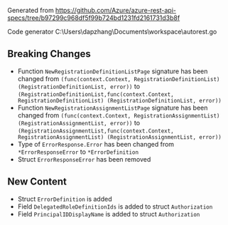 
Generated from https://github.com/Azure/azure-rest-api-specs/tree/b97299c968df5f99b724bd1231fd2161731d3b8f

Code generator C:\Users\dapzhang\Documents\workspace\autorest.go

## Breaking Changes

- Function `NewRegistrationDefinitionListPage` signature has been changed from `(func(context.Context, RegistrationDefinitionList) (RegistrationDefinitionList, error))` to `(RegistrationDefinitionList,func(context.Context, RegistrationDefinitionList) (RegistrationDefinitionList, error))`
- Function `NewRegistrationAssignmentListPage` signature has been changed from `(func(context.Context, RegistrationAssignmentList) (RegistrationAssignmentList, error))` to `(RegistrationAssignmentList,func(context.Context, RegistrationAssignmentList) (RegistrationAssignmentList, error))`
- Type of `ErrorResponse.Error` has been changed from `*ErrorResponseError` to `*ErrorDefinition`
- Struct `ErrorResponseError` has been removed

## New Content

- Struct `ErrorDefinition` is added
- Field `DelegatedRoleDefinitionIds` is added to struct `Authorization`
- Field `PrincipalIDDisplayName` is added to struct `Authorization`

